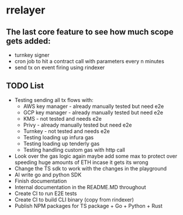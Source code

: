 # rrelayer

## The last core feature to see how much scope gets added:
- turnkey signer
- cron job to hit a contract call with parameters every n minutes
- send tx on event firing using rindexer

## TODO List

- Testing sending all tx flows with:
  - AWS key manager - already manually tested but need e2e
  - GCP key manager - already manually tested but need e2e
  - KMS - not tested and needs e2e
  - Privy - already manually tested but need e2e
  - Turnkey - not tested and needs e2e
  - Testing loading up infura gas 
  - Testing loading up tenderly gas
  - Testing handling custom gas with http call
- Look over the gas logic again maybe add some max to protect over speeding huge amounts of ETH incase it gets its wrong
- Change the TS sdk to work with the changes in the playground
- AI write go and python SDK
- Finish documentation
- Internal documentation in the README.MD throughout
- Create CI to run E2E tests
- Create CI to build CLI binary (copy from rindexer)
- Publish NPM packages for TS package + Go + Python + Rust